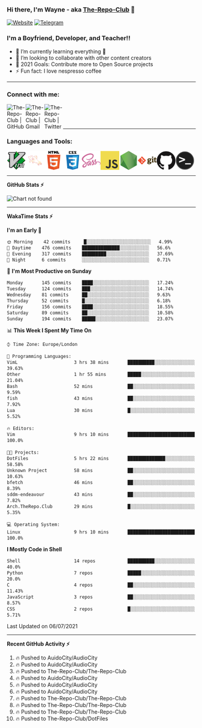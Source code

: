 ### Hi there, I'm Wayne - aka [The-Repo-Club][website] 👋

[![Website](https://img.shields.io/website?label=github.com/The-Repo-Club/&color=orange&style=flat-square&url=https://github.com/The-Repo-Club/)][website]
[![Telegram](https://img.shields.io/badge/Chat%20on-Telegram-orange.svg?color=orange&logo=telegram&style=flat-square)][telegram]

### I'm a Boyfriend, Developer, and Teacher!!

- 🌱 I’m currently learning everything 🤣
- 👯 I’m looking to collaborate with other content creators
- 🥅 2021 Goals: Contribute more to Open Source projects
- ⚡ Fun fact: I love nespresso coffee

---
### Connect with me:

[<img align="left" alt="The-Repo-Club | GitHub" width="50px" src="https://cdn.jsdelivr.net/npm/simple-icons@v3/icons/github.svg" />][website]
[<img align="left" alt="The-Repo-Club | Gmail" width="50px" src="https://cdn.jsdelivr.net/npm/simple-icons@v3/icons/gmail.svg" />][email]
[<img align="left" alt="The-Repo-Club | Twitter" width="50px" src="https://cdn.jsdelivr.net/npm/simple-icons@v3/icons/telegram.svg" />][telegram]

[website]: https://github.com/The-Repo-Club/
[email]: mailto:wayne6324@gmail.com
[telegram]: https://t.me/TheRepoClub

<br />
<br />
<br />

---
### Languages and Tools:

<img align="left" alt="Vim" width="50px" src="https://raw.githubusercontent.com/github/explore/80688e429a7d4ef2fca1e82350fe8e3517d3494d/topics/vim/vim.png" />
<img align="left" alt="Fish" width="50px" src="https://raw.githubusercontent.com/github/explore/80688e429a7d4ef2fca1e82350fe8e3517d3494d/topics/fish/fish.png" />
<img align="left" alt="HTML5" width="50px" src="https://raw.githubusercontent.com/github/explore/80688e429a7d4ef2fca1e82350fe8e3517d3494d/topics/html/html.png" />
<img align="left" alt="CSS3" width="50px" src="https://raw.githubusercontent.com/github/explore/80688e429a7d4ef2fca1e82350fe8e3517d3494d/topics/css/css.png" />
<img align="left" alt="Sass" width="50px" src="https://raw.githubusercontent.com/github/explore/80688e429a7d4ef2fca1e82350fe8e3517d3494d/topics/sass/sass.png" />
<img align="left" alt="JavaScript" width="50px" src="https://raw.githubusercontent.com/github/explore/80688e429a7d4ef2fca1e82350fe8e3517d3494d/topics/javascript/javascript.png" />
<img align="left" alt="Node.js" width="50px" src="https://raw.githubusercontent.com/github/explore/80688e429a7d4ef2fca1e82350fe8e3517d3494d/topics/nodejs/nodejs.png" />
<img align="left" alt="Git" width="50px" src="https://raw.githubusercontent.com/github/explore/80688e429a7d4ef2fca1e82350fe8e3517d3494d/topics/git/git.png" />
<img align="left" alt="GitHub" width="50px" src="https://raw.githubusercontent.com/github/explore/78df643247d429f6cc873026c0622819ad797942/topics/github/github.png" />
<img align="left" alt="Terminal" width="50px" src="https://raw.githubusercontent.com/github/explore/80688e429a7d4ef2fca1e82350fe8e3517d3494d/topics/terminal/terminal.png" />

<br />
<br />
<br />

---

**GitHub Stats ⚡**

![Chart not found](https://github-readme-stats.vercel.app/api?username=The-Repo-Club&theme=tokyonight&show_icons=true&count_private=true&hide_border=true&include_all_commits=true&custom_title=The-Repo-Club%27s+GitHub+Stats)


---

**WakaTime Stats ⚡**

<!--START_SECTION:waka-->
**I'm an Early 🐤** 

```text
🌞 Morning    42 commits     █░░░░░░░░░░░░░░░░░░░░░░░░   4.99% 
🌆 Daytime    476 commits    ██████████████░░░░░░░░░░░   56.6% 
🌃 Evening    317 commits    █████████░░░░░░░░░░░░░░░░   37.69% 
🌙 Night      6 commits      ░░░░░░░░░░░░░░░░░░░░░░░░░   0.71%

```
📅 **I'm Most Productive on Sunday** 

```text
Monday       145 commits    ████░░░░░░░░░░░░░░░░░░░░░   17.24% 
Tuesday      124 commits    ███░░░░░░░░░░░░░░░░░░░░░░   14.74% 
Wednesday    81 commits     ██░░░░░░░░░░░░░░░░░░░░░░░   9.63% 
Thursday     52 commits     █░░░░░░░░░░░░░░░░░░░░░░░░   6.18% 
Friday       156 commits    ████░░░░░░░░░░░░░░░░░░░░░   18.55% 
Saturday     89 commits     ██░░░░░░░░░░░░░░░░░░░░░░░   10.58% 
Sunday       194 commits    █████░░░░░░░░░░░░░░░░░░░░   23.07%

```


📊 **This Week I Spent My Time On** 

```text
⌚︎ Time Zone: Europe/London

💬 Programming Languages: 
VimL                     3 hrs 38 mins       ██████████░░░░░░░░░░░░░░░   39.63% 
Other                    1 hr 55 mins        █████░░░░░░░░░░░░░░░░░░░░   21.04% 
Bash                     52 mins             ██░░░░░░░░░░░░░░░░░░░░░░░   9.59% 
fish                     43 mins             ██░░░░░░░░░░░░░░░░░░░░░░░   7.92% 
Lua                      30 mins             █░░░░░░░░░░░░░░░░░░░░░░░░   5.52%

🔥 Editors: 
Vim                      9 hrs 10 mins       █████████████████████████   100.0%

🐱‍💻 Projects: 
DotFiles                 5 hrs 22 mins       ██████████████░░░░░░░░░░░   58.58% 
Unknown Project          58 mins             ██░░░░░░░░░░░░░░░░░░░░░░░   10.63% 
bfetch                   46 mins             ██░░░░░░░░░░░░░░░░░░░░░░░   8.39% 
sddm-endeavour           43 mins             ██░░░░░░░░░░░░░░░░░░░░░░░   7.82% 
Arch.TheRepo.Club        29 mins             █░░░░░░░░░░░░░░░░░░░░░░░░   5.35%

💻 Operating System: 
Linux                    9 hrs 10 mins       █████████████████████████   100.0%

```

**I Mostly Code in Shell** 

```text
Shell                    14 repos            ██████████░░░░░░░░░░░░░░░   40.0% 
Python                   7 repos             █████░░░░░░░░░░░░░░░░░░░░   20.0% 
C                        4 repos             ██░░░░░░░░░░░░░░░░░░░░░░░   11.43% 
JavaScript               3 repos             ██░░░░░░░░░░░░░░░░░░░░░░░   8.57% 
CSS                      2 repos             █░░░░░░░░░░░░░░░░░░░░░░░░   5.71%

```



 Last Updated on 06/07/2021
<!--END_SECTION:waka-->

---

**Recent GitHub Activity :zap:**

<!--START_SECTION:activity-->
1. 🔥 Pushed to AuidoCity/AudioCity
2. 🔥 Pushed to AuidoCity/AudioCity
3. 🔥 Pushed to The-Repo-Club/The-Repo-Club
4. 🔥 Pushed to AuidoCity/AudioCity
5. 🔥 Pushed to AuidoCity/AudioCity
6. 🔥 Pushed to AuidoCity/AudioCity
7. 🔥 Pushed to The-Repo-Club/The-Repo-Club
8. 🔥 Pushed to The-Repo-Club/The-Repo-Club
9. 🔥 Pushed to The-Repo-Club/The-Repo-Club
10. 🔥 Pushed to The-Repo-Club/DotFiles
<!--END_SECTION:activity-->